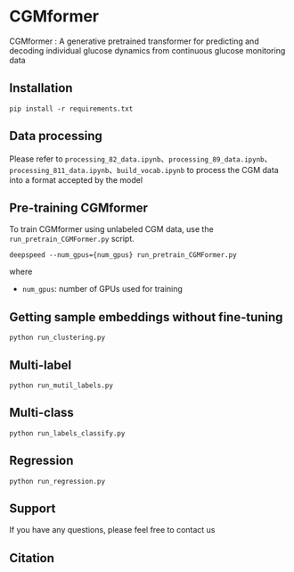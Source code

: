 # CGMformer

CGMformer : A generative pretrained transformer for predicting and decoding individual glucose dynamics from continuous glucose monitoring data 


## Installation

```
pip install -r requirements.txt
```



## Data processing

Please refer to `processing_82_data.ipynb`、`processing_89_data.ipynb`、`processing_811_data.ipynb`、`build_vocab.ipynb` to process the CGM data into a format accepted by the model



## Pre-training CGMformer

To train CGMformer using unlabeled CGM data, use the `run_pretrain_CGMFormer.py` script.

```
deepspeed --num_gpus={num_gpus} run_pretrain_CGMFormer.py
```

where
- `num_gpus`: number of GPUs used for training



## Getting sample embeddings without fine-tuning

```
python run_clustering.py
```



## Multi-label

```
python run_mutil_labels.py
```



## Multi-class
```
python run_labels_classify.py
```



## Regression
```
python run_regression.py
```



## Support

If you have any questions, please feel free to contact us  



## Citation

